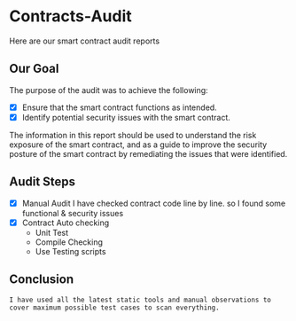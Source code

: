 # Contracts-Audit
Here are our smart contract audit reports

## Our Goal
The purpose of the audit was to achieve the following:
- [x] Ensure that the smart contract functions as intended.
- [x] Identify potential security issues with the smart contract.

The information in this report should be used to understand the risk exposure of the smart 
contract, and as a guide to improve the security posture of the smart contract by remediating 
the issues that were identified.

## Audit Steps
- [x] Manual Audit 
    I have checked contract code line by line. so I found some functional & security issues
- [x] Contract Auto checking
  - Unit Test
  - Compile Checking
  - Use Testing scripts
## Conclusion
```
I have used all the latest static tools and manual observations to 
cover maximum possible test cases to scan everything.
```

